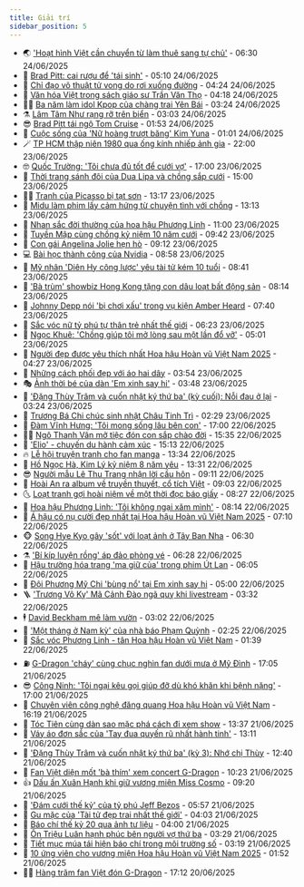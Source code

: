 ```yaml
---
title: Giải trí
sidebar_position: 5
---
```


<!-- vnexpress-giai-tri:START -->
- 🌏 [&#39;Hoạt hình Việt cần chuyển từ làm thuê sang tự chủ&#39;](https://vnexpress.net/hoat-hinh-viet-can-chuyen-tu-lam-thue-sang-tu-chu-4897974.html) - 06:30 24/06/2025
- 💫 [Brad Pitt: cai rượu để &#39;tái sinh&#39;](https://vnexpress.net/brad-pitt-cai-ruou-de-tai-sinh-4905376.html) - 05:10 24/06/2025
- 🌮 [Chỉ đạo võ thuật tử vong do rơi xuống đường](https://vnexpress.net/chi-dao-vo-thuat-tu-vong-do-roi-xuong-duong-4905490.html) - 04:24 24/06/2025
- 🧠 [Văn hóa Việt trong sách giáo sư Trần Văn Thọ](https://vnexpress.net/van-hoa-viet-trong-sach-giao-su-tran-van-tho-4899710.html) - 04:18 24/06/2025
- 👨‍🏫 [Ba năm làm idol Kpop của chàng trai Yên Bái](https://vnexpress.net/ba-nam-lam-idol-kpop-cua-chang-trai-yen-bai-4905127.html) - 03:24 24/06/2025
- ⚗️ [Lâm Tâm Như rạng rỡ trên biển](https://vnexpress.net/lam-tam-nhu-rang-ro-tren-bien-4905385.html) - 03:03 24/06/2025
- 😎 [Brad Pitt tái ngộ Tom Cruise](https://vnexpress.net/brad-pitt-tai-ngo-tom-cruise-4905367.html) - 01:53 24/06/2025
- 🫣 [Cuộc sống của &#39;Nữ hoàng trượt băng&#39; Kim Yuna](https://vnexpress.net/cuoc-song-cua-nu-hoang-truot-bang-kim-yuna-4904729.html) - 01:01 24/06/2025
- 🪄 [TP HCM thập niên 1980 qua ống kính nhiếp ảnh gia](https://vnexpress.net/tp-hcm-thap-nien-1980-qua-ong-kinh-nhiep-anh-gia-4904682.html) - 22:00 23/06/2025
- 🤓 [Quốc Trường: &#39;Tôi chưa đủ tốt để cưới vợ&#39;](https://vnexpress.net/quoc-truong-toi-chua-du-tot-de-cuoi-vo-4904946.html) - 17:00 23/06/2025
- 🫶 [Thời trang sánh đôi của Dua Lipa và chồng sắp cưới](https://vnexpress.net/thoi-trang-sanh-doi-cua-dua-lipa-va-chong-sap-cuoi-4904485.html) - 15:00 23/06/2025
- 🧑‍🏫 [Tranh của Picasso bị tạt sơn](https://vnexpress.net/tranh-cua-picasso-bi-tat-son-4905281.html) - 13:17 23/06/2025
- 🦄 [Midu làm phim lấy cảm hứng từ chuyện tình với chồng](https://vnexpress.net/midu-lam-phim-lay-cam-hung-tu-chuyen-tinh-voi-chong-4905129.html) - 13:13 23/06/2025
- 💫 [Nhan sắc đời thường của hoa hậu Phương Linh](https://vnexpress.net/nhan-sac-doi-thuong-cua-hoa-hau-phuong-linh-4905044.html) - 11:00 23/06/2025
- 🎊 [Tuyền Mập cùng chồng kỷ niệm 10 năm cưới](https://vnexpress.net/tuyen-map-cung-chong-ky-niem-10-nam-cuoi-4905176.html) - 09:42 23/06/2025
- 👹 [Con gái Angelina Jolie hẹn hò](https://vnexpress.net/con-gai-angelina-jolie-hen-ho-4905199.html) - 09:12 23/06/2025
- 💻 [Bài học thành công của Nvidia](https://vnexpress.net/bai-hoc-thanh-cong-cua-nvidia-4903683.html) - 08:58 23/06/2025
- 🤡 [Mỹ nhân &#39;Diên Hy công lược&#39; yêu tài tử kém 10 tuổi](https://vnexpress.net/my-nhan-dien-hy-cong-luoc-yeu-tai-tu-kem-10-tuoi-4905167.html) - 08:41 23/06/2025
- 🥰 [&#39;Bà trùm&#39; showbiz Hong Kong tặng con dâu loạt bất động sản](https://vnexpress.net/ba-trum-showbiz-hong-kong-tang-con-dau-loat-bat-dong-san-4905105.html) - 08:14 23/06/2025
- 🚀 [Johnny Depp nói &#39;bị chơi xấu&#39; trong vụ kiện Amber Heard](https://vnexpress.net/johnny-depp-noi-bi-choi-xau-trong-vu-kien-amber-heard-4904918.html) - 07:40 23/06/2025
- 📝 [Sắc vóc nữ tỷ phú tự thân trẻ nhất thế giới](https://vnexpress.net/sac-voc-nu-ty-phu-tu-than-tre-nhat-the-gioi-4904969.html) - 06:23 23/06/2025
- 🐲 [Ngọc Khuê: &#39;Chồng giúp tôi mở lòng sau một lần đổ vỡ&#39;](https://vnexpress.net/ngoc-khue-chong-giup-toi-mo-long-sau-mot-lan-do-vo-4903813.html) - 05:01 23/06/2025
- 🎃 [Người đẹp được yêu thích nhất Hoa hậu Hoàn vũ Việt Nam 2025](https://vnexpress.net/nguoi-dep-duoc-yeu-thich-nhat-hoa-hau-hoan-vu-viet-nam-2025-4905010.html) - 04:27 23/06/2025
- 🤠 [Những cách phối đẹp với áo hai dây](https://vnexpress.net/nhung-cach-phoi-dep-voi-ao-hai-day-4903376.html) - 03:54 23/06/2025
- 🎭 [Ảnh thời bé của dàn &#39;Em xinh say hi&#39;](https://vnexpress.net/anh-thoi-be-cua-dan-em-xinh-say-hi-4904701.html) - 03:48 23/06/2025
- 🧰 [&#39;Đặng Thùy Trâm và cuốn nhật ký thứ ba&#39; &lpar;kỳ cuối&rpar;: Nỗi đau ở lại](https://vnexpress.net/dang-thuy-tram-va-cuon-nhat-ky-thu-ba-ky-cuoi-noi-dau-o-lai-4904532.html) - 03:24 23/06/2025
- 🦍 [Trương Bá Chi chúc sinh nhật Châu Tinh Trì](https://vnexpress.net/truong-ba-chi-chuc-sinh-nhat-chau-tinh-tri-4904909.html) - 02:29 23/06/2025
- 🌝 [Đàm Vĩnh Hưng: &#39;Tôi mong sống lâu bên con&#39;](https://vnexpress.net/dam-vinh-hung-toi-mong-song-lau-ben-con-4903116.html) - 17:00 22/06/2025
- 🧑‍💻 [Ngô Thanh Vân mở tiệc đón con sắp chào đời](https://vnexpress.net/ngo-thanh-van-mo-tiec-don-con-sap-chao-doi-4904826.html) - 15:35 22/06/2025
- 🥸 [&#39;Elio&#39; - chuyến du hành cảm xúc](https://vnexpress.net/giai-tri/phim/thu-vien-phim/elio-812) - 15:13 22/06/2025
- 🔥 [Lễ hội truyện tranh cho fan manga](https://vnexpress.net/le-hoi-truyen-tranh-cho-fan-manga-4904231.html) - 13:34 22/06/2025
- 🐎 [Hồ Ngọc Hà, Kim Lý kỷ niệm 8 năm yêu](https://vnexpress.net/ho-ngoc-ha-kim-ly-ky-niem-8-nam-yeu-4904784.html) - 13:31 22/06/2025
- 😎 [Người mẫu Lê Thu Trang nhận lời cầu hôn](https://vnexpress.net/nguoi-mau-le-thu-trang-nhan-loi-cau-hon-4904761.html) - 09:11 22/06/2025
- 🦄 [Hoài An ra album về truyền thuyết, cổ tích Việt](https://vnexpress.net/hoai-an-ra-album-ve-truyen-thuyet-co-tich-viet-4904721.html) - 09:03 22/06/2025
- 🌜 [Loạt tranh gợi hoài niệm về một thời đọc báo giấy](https://vnexpress.net/loat-tranh-goi-hoai-niem-ve-mot-thoi-doc-bao-giay-4904560.html) - 08:27 22/06/2025
- 🚦 [Hoa hậu Phương Linh: &#39;Tôi không ngại xăm mình&#39;](https://vnexpress.net/hoa-hau-phuong-linh-toi-khong-ngai-xam-minh-4904735.html) - 08:14 22/06/2025
- 🧐 [Á hậu có nụ cười đẹp nhất tại Hoa hậu Hoàn vũ Việt Nam 2025](https://vnexpress.net/a-hau-co-nu-cuoi-dep-nhat-tai-hoa-hau-hoan-vu-viet-nam-2025-4904708.html) - 07:10 22/06/2025
- 🐵 [Song Hye Kyo gây &#39;sốt&#39; với loạt ảnh ở Tây Ban Nha](https://vnexpress.net/song-hye-kyo-gay-sot-voi-loat-anh-o-tay-ban-nha-4904630.html) - 06:30 22/06/2025
- ⚗️ [&#39;Bí kíp luyện rồng&#39; áp đảo phòng vé](https://vnexpress.net/bi-kip-luyen-rong-ap-dao-phong-ve-4904719.html) - 06:28 22/06/2025
- 👺 [Hậu trường hóa trang &#39;ma giữ của&#39; trong phim Út Lan](https://vnexpress.net/hau-truong-hoa-trang-ma-giu-cua-trong-phim-ut-lan-4904715.html) - 06:05 22/06/2025
- 🌊 [Đội Phương Mỹ Chi &#39;bùng nổ&#39; tại Em xinh say hi](https://vnexpress.net/doi-phuong-my-chi-bung-no-tai-em-xinh-say-hi-4904672.html) - 05:00 22/06/2025
- 🪜 [&#39;Trương Vô Kỵ&#39; Mã Cảnh Đào ngã quỵ khi livestream](https://vnexpress.net/truong-vo-ky-ma-canh-dao-nga-quy-khi-livestream-4904677.html) - 03:32 22/06/2025
- 🕴 [David Beckham mê làm vườn](https://vnexpress.net/david-beckham-me-lam-vuon-4904656.html) - 03:02 22/06/2025
- 💃 [&#39;Một tháng ở Nam kỳ&#39; của nhà báo Phạm Quỳnh](https://vnexpress.net/mot-thang-o-nam-ky-cua-nha-bao-pham-quynh-4904526.html) - 02:25 22/06/2025
- 🦄 [Sắc vóc Phương Linh - tân Hoa hậu Hoàn vũ Việt Nam](https://vnexpress.net/sac-voc-phuong-linh-tan-hoa-hau-hoan-vu-viet-nam-4904636.html) - 01:39 22/06/2025
- ⛽️ [G-Dragon &#39;cháy&#39; cùng chục nghìn fan dưới mưa ở Mỹ Đình](https://vnexpress.net/g-dragon-chay-cung-chuc-nghin-fan-duoi-mua-o-my-dinh-4904622.html) - 17:05 21/06/2025
- 😎 [Công Ninh: &#39;Tôi ngại kêu gọi giúp đỡ dù khó khăn khi bệnh nặng&#39;](https://vnexpress.net/cong-ninh-toi-ngai-keu-goi-giup-do-du-kho-khan-khi-benh-nang-4904233.html) - 17:00 21/06/2025
- 🌊 [Chuyên viên công nghệ đăng quang Hoa hậu Hoàn vũ Việt Nam](https://vnexpress.net/chuyen-vien-cong-nghe-dang-quang-hoa-hau-hoan-vu-viet-nam-4904594.html) - 16:19 21/06/2025
- 🐲 [Tóc Tiên cùng dàn sao mặc phá cách đi xem show](https://vnexpress.net/toc-tien-cung-dan-sao-mac-pha-cach-di-xem-show-4904465.html) - 13:37 21/06/2025
- 💂 [Váy áo đơn sắc của &#39;Tay đua quyến rũ nhất hành tinh&#39;](https://vnexpress.net/vay-ao-don-sac-cua-tay-dua-quyen-ru-nhat-hanh-tinh-4904567.html) - 13:11 21/06/2025
- 🙉 [&#39;Đặng Thùy Trâm và cuốn nhật ký thứ ba&#39; &lpar;kỳ 3&rpar;: Nhớ chị Thùy](https://vnexpress.net/dang-thuy-tram-va-cuon-nhat-ky-thu-ba-ky-3-nho-chi-thuy-4904525.html) - 12:40 21/06/2025
- 💪 [Fan Việt diện mốt &#39;bà thím&#39; xem concert G-Dragon](https://vnexpress.net/fan-viet-dien-mot-ba-thim-xem-concert-g-dragon-4904563.html) - 10:23 21/06/2025
- 👍 [Dấu ấn Xuân Hạnh khi giữ vương miện Miss Cosmo](https://vnexpress.net/dau-an-xuan-hanh-khi-giu-vuong-mien-miss-cosmo-4904257.html) - 09:20 21/06/2025
- 💪 [&#39;Đám cưới thế kỷ&#39; của tỷ phú Jeff Bezos](https://vnexpress.net/dam-cuoi-the-ky-cua-ty-phu-jeff-bezos-4904416.html) - 05:57 21/06/2025
- 💄 [Gu mặc của &#39;Tài tử đẹp trai nhất thế giới&#39;](https://vnexpress.net/gu-mac-cua-tai-tu-dep-trai-nhat-the-gioi-4904074.html) - 04:03 21/06/2025
- 🦩 [Báo chí thế kỷ 20 qua ảnh tư liệu](https://vnexpress.net/bao-chi-the-ky-20-qua-anh-tu-lieu-4903648.html) - 04:00 21/06/2025
- 🥸 [Ôn Triệu Luân hạnh phúc bên người vợ thứ ba](https://vnexpress.net/on-trieu-luan-hanh-phuc-ben-nguoi-vo-thu-ba-4904439.html) - 03:29 21/06/2025
- 🧰 [Tiết mục múa tái hiện báo chí trong môi trường số](https://vnexpress.net/tiet-muc-mua-tai-hien-bao-chi-trong-moi-truong-so-4904393.html) - 03:19 21/06/2025
- 💼 [10 ứng viên cho vương miện Hoa hậu Hoàn vũ Việt Nam 2025](https://vnexpress.net/10-ung-vien-cho-vuong-mien-hoa-hau-hoan-vu-viet-nam-2025-4904311.html) - 01:52 21/06/2025
- 🧑‍💻 [Hàng trăm fan Việt đón G-Dragon](https://vnexpress.net/hang-tram-fan-viet-don-g-dragon-4904372.html) - 17:12 20/06/2025<!-- vnexpress-giai-tri:END -->

